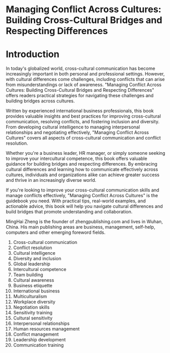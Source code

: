 # Managing Conflict Across Cultures: Building Cross-Cultural Bridges and Respecting Differences

# Introduction

In today's globalized world, cross-cultural communication has become increasingly important in both personal and professional settings. However, with cultural differences come challenges, including conflicts that can arise from misunderstandings or lack of awareness. "Managing Conflict Across Cultures: Building Cross-Cultural Bridges and Respecting Differences" offers readers practical strategies for navigating these challenges and building bridges across cultures.

Written by experienced international business professionals, this book provides valuable insights and best practices for improving cross-cultural communication, resolving conflicts, and fostering inclusion and diversity. From developing cultural intelligence to managing interpersonal relationships and negotiating effectively, "Managing Conflict Across Cultures" covers all aspects of cross-cultural communication and conflict resolution.

Whether you're a business leader, HR manager, or simply someone seeking to improve your intercultural competence, this book offers valuable guidance for building bridges and respecting differences. By embracing cultural differences and learning how to communicate effectively across cultures, individuals and organizations alike can achieve greater success and thrive in an increasingly diverse world.

If you're looking to improve your cross-cultural communication skills and manage conflicts effectively, "Managing Conflict Across Cultures" is the guidebook you need. With practical tips, real-world examples, and actionable advice, this book will help you navigate cultural differences and build bridges that promote understanding and collaboration.




MingHai Zheng is the founder of zhengpublishing.com and lives in Wuhan, China. His main publishing areas are business, management, self-help, computers and other emerging foreword fields.



1. Cross-cultural communication
2. Conflict resolution
3. Cultural intelligence
4. Diversity and inclusion
5. Global leadership
6. Intercultural competence
7. Team building
8. Cultural awareness
9. Business etiquette
10. International business
11. Multiculturalism
12. Workplace diversity
13. Negotiation skills
14. Sensitivity training
15. Cultural sensitivity
16. Interpersonal relationships
17. Human resources management
18. Conflict management
19. Leadership development
20. Communication training


